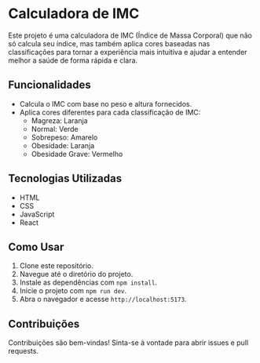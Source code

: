 # Calculadora de IMC

Este projeto é uma calculadora de IMC (Índice de Massa Corporal) que não só calcula seu índice, mas também aplica cores baseadas nas classificações para tornar a experiência mais intuitiva e ajudar a entender melhor a saúde de forma rápida e clara.

## Funcionalidades

- Calcula o IMC com base no peso e altura fornecidos.
- Aplica cores diferentes para cada classificação de IMC:
  - Magreza: Laranja
  - Normal: Verde
  - Sobrepeso: Amarelo
  - Obesidade: Laranja
  - Obesidade Grave: Vermelho

## Tecnologias Utilizadas

- HTML
- CSS
- JavaScript
- React

## Como Usar

1. Clone este repositório.
2. Navegue até o diretório do projeto.
3. Instale as dependências com `npm install`.
4. Inicie o projeto com `npm run dev`.
5. Abra o navegador e acesse `http://localhost:5173`.

## Contribuições

Contribuições são bem-vindas! Sinta-se à vontade para abrir issues e pull requests.

